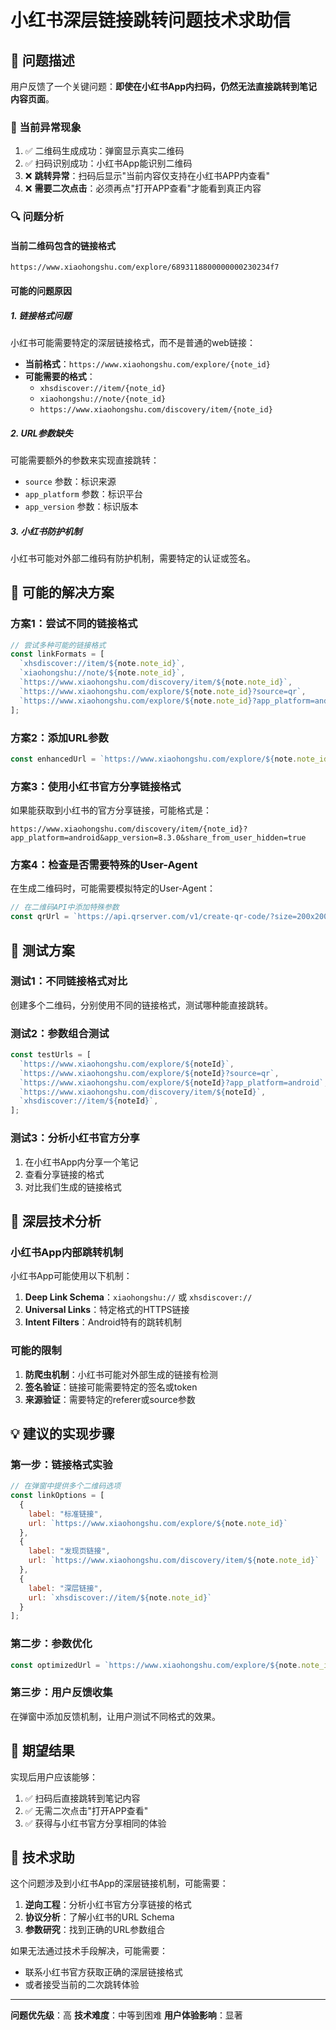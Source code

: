 # 小红书深层链接跳转问题技术求助信

## 🚨 问题描述

用户反馈了一个关键问题：**即使在小红书App内扫码，仍然无法直接跳转到笔记内容页面**。

### 📱 当前异常现象
1. ✅ 二维码生成成功：弹窗显示真实二维码
2. ✅ 扫码识别成功：小红书App能识别二维码
3. ❌ **跳转异常**：扫码后显示"当前内容仅支持在小红书APP内查看"
4. ❌ **需要二次点击**：必须再点"打开APP查看"才能看到真正内容

### 🔍 问题分析

#### 当前二维码包含的链接格式
```
https://www.xiaohongshu.com/explore/6893118800000000230234f7
```

#### 可能的问题原因

##### 1. 链接格式问题
小红书可能需要特定的深层链接格式，而不是普通的web链接：
- **当前格式**：`https://www.xiaohongshu.com/explore/{note_id}`
- **可能需要的格式**：
  - `xhsdiscover://item/{note_id}`
  - `xiaohongshu://note/{note_id}`
  - `https://www.xiaohongshu.com/discovery/item/{note_id}`

##### 2. URL参数缺失
可能需要额外的参数来实现直接跳转：
- `source` 参数：标识来源
- `app_platform` 参数：标识平台
- `app_version` 参数：标识版本

##### 3. 小红书防护机制
小红书可能对外部二维码有防护机制，需要特定的认证或签名。

## 🔧 可能的解决方案

### 方案1：尝试不同的链接格式
```javascript
// 尝试多种可能的链接格式
const linkFormats = [
  `xhsdiscover://item/${note.note_id}`,
  `xiaohongshu://note/${note.note_id}`,
  `https://www.xiaohongshu.com/discovery/item/${note.note_id}`,
  `https://www.xiaohongshu.com/explore/${note.note_id}?source=qr`,
  `https://www.xiaohongshu.com/explore/${note.note_id}?app_platform=android`,
];
```

### 方案2：添加URL参数
```javascript
const enhancedUrl = `https://www.xiaohongshu.com/explore/${note.note_id}?source=external&platform=qr&timestamp=${Date.now()}`;
```

### 方案3：使用小红书官方分享链接格式
如果能获取到小红书的官方分享链接，可能格式是：
```
https://www.xiaohongshu.com/discovery/item/{note_id}?app_platform=android&app_version=8.3.0&share_from_user_hidden=true
```

### 方案4：检查是否需要特殊的User-Agent
在生成二维码时，可能需要模拟特定的User-Agent：
```javascript
// 在二维码API中添加特殊参数
const qrUrl = `https://api.qrserver.com/v1/create-qr-code/?size=200x200&data=${encodeURIComponent(specialFormattedUrl)}`;
```

## 🧪 测试方案

### 测试1：不同链接格式对比
创建多个二维码，分别使用不同的链接格式，测试哪种能直接跳转。

### 测试2：参数组合测试
```javascript
const testUrls = [
  `https://www.xiaohongshu.com/explore/${noteId}`,
  `https://www.xiaohongshu.com/explore/${noteId}?source=qr`,
  `https://www.xiaohongshu.com/explore/${noteId}?app_platform=android`,
  `https://www.xiaohongshu.com/discovery/item/${noteId}`,
  `xhsdiscover://item/${noteId}`,
];
```

### 测试3：分析小红书官方分享
1. 在小红书App内分享一个笔记
2. 查看分享链接的格式
3. 对比我们生成的链接格式

## 🤔 深层技术分析

### 小红书App内部跳转机制
小红书App可能使用以下机制：
1. **Deep Link Schema**：`xiaohongshu://` 或 `xhsdiscover://`
2. **Universal Links**：特定格式的HTTPS链接
3. **Intent Filters**：Android特有的跳转机制

### 可能的限制
1. **防爬虫机制**：小红书可能对外部生成的链接有检测
2. **签名验证**：链接可能需要特定的签名或token
3. **来源验证**：需要特定的referer或source参数

## 💡 建议的实现步骤

### 第一步：链接格式实验
```javascript
// 在弹窗中提供多个二维码选项
const linkOptions = [
  {
    label: "标准链接",
    url: `https://www.xiaohongshu.com/explore/${note.note_id}`
  },
  {
    label: "发现页链接", 
    url: `https://www.xiaohongshu.com/discovery/item/${note.note_id}`
  },
  {
    label: "深层链接",
    url: `xhsdiscover://item/${note.note_id}`
  }
];
```

### 第二步：参数优化
```javascript
const optimizedUrl = `https://www.xiaohongshu.com/explore/${note.note_id}?source=external&platform=web&utm_source=qr`;
```

### 第三步：用户反馈收集
在弹窗中添加反馈机制，让用户测试不同格式的效果。

## 🎯 期望结果

实现后用户应该能够：
1. ✅ 扫码后直接跳转到笔记内容
2. ✅ 无需二次点击"打开APP查看"
3. ✅ 获得与小红书官方分享相同的体验

## 🙏 技术求助

这个问题涉及到小红书App的深层链接机制，可能需要：
1. **逆向工程**：分析小红书官方分享链接的格式
2. **协议分析**：了解小红书的URL Schema
3. **参数研究**：找到正确的URL参数组合

如果无法通过技术手段解决，可能需要：
- 联系小红书官方获取正确的深层链接格式
- 或者接受当前的二次跳转体验

---

**问题优先级**：高
**技术难度**：中等到困难
**用户体验影响**：显著